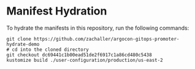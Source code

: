 # Manifest Hydration

To hydrate the manifests in this repository, run the following commands:

```shell
git clone https://github.com/zachaller/argocon-gitops-promoter-hydrate-demo
# cd into the cloned directory
git checkout dc69441c1b00ead51de2f6917c1a86cd480c5438
kustomize build ./user-configuration/production/us-east-2
```
